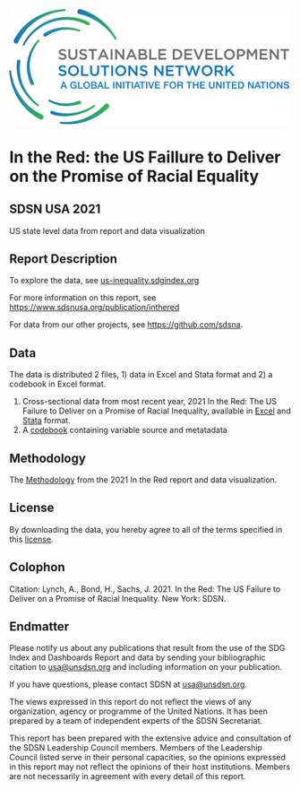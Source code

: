 <img src="https://github.com/sdsna/2018GlobalIndex/blob/master/SDSN_logo.jpg" width="500" alt="SDSN Logo">

# In the Red: the US Faillure to Deliver on the Promise of Racial Equality  
## SDSN USA 2021
US state level data from report and data visualization

## Report Description
To explore the data, see [us-inequality.sdgindex.org](us-inequality.sdgindex.org)

For more information on this report, see https://www.sdsnusa.org/publication/inthered 

For data from our other projects, see https://github.com/sdsna.

## Data

The data is distributed 2 files, 1) data in Excel and Stata format and 2) a codebook in Excel format. 

1. Cross-sectional data from most recent year, 2021 In the Red: The US Failure to Deliver on a Promise of Racial Inequality, available in [Excel](https://github.com/sdsna/2019USCitiesIndex/blob/master/2019USCitiesIndexResults.xlsx) and [Stata](https://github.com/sdsna/2019USCitiesIndex/blob/master/2019USCitiesIndexResults.dta) format.
2. A [codebook](https://github.com/sdsna/2019USCitiesIndex/blob/master/Codebook.xlsx) containing variable source and metatadata

## Methodology

The [Methodology](https://us-inequality.sdgindex.org) from the 2021 In the Red report and data visualization. 

## License

By downloading the data, you hereby agree to all of the terms specified in this [license](https://github.com/sdsna).

## Colophon
Citation: Lynch, A., Bond, H., Sachs, J. 2021. In the Red: The US Failure to Deliver on a Promise of Racial Inequality. New York: SDSN.

## Endmatter

Please notify us about any publications that result from the use of the SDG Index and Dashboards Report and data by sending your bibliographic citation to usa@unsdsn.org and including information on your publication.

If you have questions, please contact SDSN at <usa@unsdsn.org>.

The views expressed in this report do not reflect the views of any organization, agency or programme of the United Nations. It has been prepared by a team of independent experts of the SDSN Secretariat.

This report has been prepared with the extensive advice and consultation of the SDSN Leadership Council members. Members of the Leadership Council listed serve in their personal capacities, so the opinions expressed in this report may not reflect the opinions of their host institutions. Members are not necessarily in agreement with every detail of this report.

